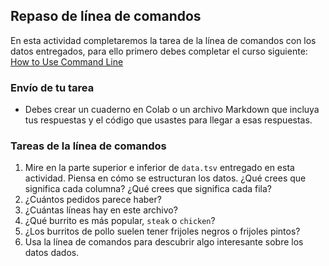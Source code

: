 ## Repaso de línea de comandos

En esta actividad completaremos la tarea de la línea de comandos con los datos entregados, para ello primero debes completar el curso siguiente: 
[How to Use Command Line](https://generalassembly.github.io/prework/command-line/#/)

### Envío de tu tarea

- Debes crear un cuaderno en Colab o un archivo Markdown que incluya tus respuestas y el código que usastes para llegar a esas respuestas.

### Tareas de la línea de comandos

1. Mire en la parte superior e inferior de `data.tsv` entregado en esta actividad. Piensa en cómo se estructuran los datos. ¿Qué crees que significa cada columna? ¿Qué crees que significa cada fila? 
2. ¿Cuántos pedidos parece haber?
3. ¿Cuántas líneas hay en este archivo?
4. ¿Qué burrito es más popular, `steak` o `chicken`?
5. ¿Los burritos de pollo suelen tener frijoles negros o frijoles pintos?
6. Usa la línea de comandos para descubrir algo interesante sobre los datos dados.

